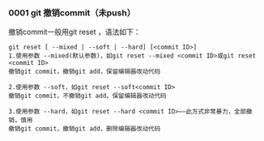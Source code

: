 ### 0001 git 撤销commit（未push）

撤销commit一般用git reset ，语法如下：

```shell
git reset [ --mixed | --soft | --hard] [<commit ID>]
1.使用参数 --mixed(默认参数)，如git reset --mixed <commit ID>或git reset <commit ID>
撤销git commit，撤销git add，保留编辑器改动代码

2.使用参数 --soft，如git reset --soft<commit ID>
撤销git commit，不撤销git add，保留编辑器改动代码

3.使用参数 --hard，如git reset --hard <commit ID>——此方式非常暴力，全部撤销，慎用
撤销git commit，撤销git add，删除编辑器改动代码
```

